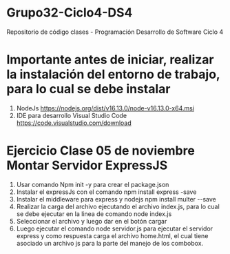# Grupo32-Ciclo4-DS4
Repositorio de código clases - Programación Desarrollo de Software Ciclo 4

# Importante antes de iniciar, realizar la instalación del entorno de trabajo, para lo cual se debe instalar

1. NodeJs https://nodejs.org/dist/v16.13.0/node-v16.13.0-x64.msi
2. IDE para desarrollo Visual Studio Code https://code.visualstudio.com/download


# Ejercicio Clase 05 de noviembre Montar Servidor ExpressJS 

1. Usar comando Npm init -y para crear el package.json
2. Instalar el expressJs con el comando npm install express -save
3. Instalar el middleware para express y nodejs npm install multer --save
4. Realizar la carga del archivo ejecutando el archivo index.js, para lo cual se debe ejecutar en la linea de comando node index.js
5. Seleccionar el archivo y luego dar en el botón cargar
6. Luego ejecutar el comando node servidor.js para ejecutar el servidor express y como respuesta carga el archivo home.html, el cual tiene asociado un archivo js para la parte del manejo de los combobox.
